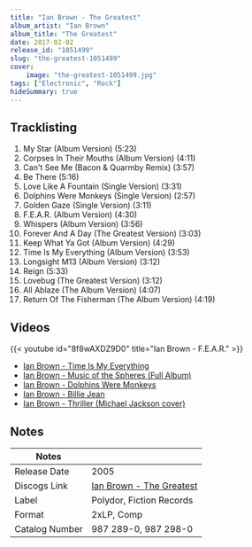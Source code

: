 ```yaml
---
title: "Ian Brown - The Greatest"
album_artist: "Ian Brown"
album_title: "The Greatest"
date: 2017-02-02
release_id: "1051499"
slug: "the-greatest-1051499"
cover:
    image: "the-greatest-1051499.jpg"
tags: ["Electronic", "Rock"]
hideSummary: true
---
```


## Tracklisting
1. My Star (Album Version) (5:23)
2. Corpses In Their Mouths (Album Version) (4:11)
3. Can't See Me (Bacon & Quarmby Remix) (3:57)
4. Be There (5:16)
5. Love Like A Fountain (Single Version) (3:31)
6. Dolphins Were Monkeys (Single Version) (2:57)
7. Golden Gaze (Single Version) (3:11)
8. F.E.A.R. (Album Version) (4:30)
9. Whispers (Album Version) (3:56)
10. Forever And A Day (The Greatest Version) (3:03)
11. Keep What Ya Got (Album Version) (4:29)
12. Time Is My Everything (Album Version) (3:53)
13. Longsight M13 (Album Version) (3:12)
14. Reign (5:33)
15. Lovebug (The Greatest Version) (3:12)
16. All Ablaze (The Album Version) (4:07)
17. Return Of The Fisherman (The Album Version) (4:19)

## Videos
{{< youtube id="8f8wAXDZ9D0" title="Ian Brown - F.E.A.R." >}}
- [Ian Brown - Time Is My Everything](https://www.youtube.com/watch?v=jW6cLKlKOek)
- [Ian Brown - Music of the Spheres (Full Album)](https://www.youtube.com/watch?v=aUn2KH5ORyM)
- [Ian Brown - Dolphins Were Monkeys](https://www.youtube.com/watch?v=kPIIlm24-lk)
- [Ian Brown - Billie Jean](https://www.youtube.com/watch?v=LC2lidZxymA)
- [Ian Brown - Thriller (Michael Jackson cover)](https://www.youtube.com/watch?v=L5vwuhnM1QQ)

## Notes

| Notes          |             |
| ---------------| ----------- |
| Release Date   | 2005 |
| Discogs Link   | [Ian Brown - The Greatest](https://www.discogs.com/release/1051499) |
| Label          | Polydor, Fiction Records |
| Format         | 2xLP, Comp |
| Catalog Number | 987 289-0, 987 298-0 |


